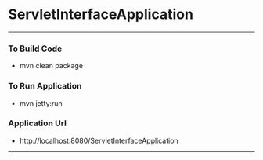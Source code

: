 # ServletInterfaceApplication

---

### To Build Code 
* mvn clean package 

### To Run Application 
* mvn jetty:run 

### Application Url 
* http://localhost:8080/ServletInterfaceApplication

---
